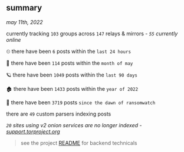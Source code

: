 
## summary
_may 11th, 2022_

currently tracking `103` groups across `147` relays & mirrors - _`55` currently online_

⏲ there have been `6` posts within the `last 24 hours`

🦈 there have been `114` posts within the `month of may`

🪐 there have been `1049` posts within the `last 90 days`

🏚 there have been `1433` posts within the `year of 2022`

🦕 there have been `3719` posts `since the dawn of ransomwatch`

there are `49` custom parsers indexing posts

_`20` sites using v2 onion services are no longer indexed - [support.torproject.org](https://support.torproject.org/onionservices/v2-deprecation/)_

> see the project [README](https://github.com/thetanz/ransomwatch#ransomwatch--) for backend technicals
